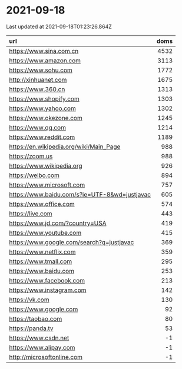 # 2021-09-18

<!-- BEGIN -->
Last updated at 2021-09-18T01:23:26.864Z

url | doms
:- | -:
https://www.sina.com.cn | 4532
https://www.amazon.com | 3113
https://www.sohu.com | 1772
http://xinhuanet.com | 1675
https://www.360.cn | 1313
https://www.shopify.com | 1303
https://www.yahoo.com | 1302
https://www.okezone.com | 1245
https://www.qq.com | 1214
https://www.reddit.com | 1189
https://en.wikipedia.org/wiki/Main_Page | 988
https://zoom.us | 988
https://www.wikipedia.org | 926
https://weibo.com | 894
https://www.microsoft.com | 757
https://www.baidu.com/s?ie=UTF-8&wd=justjavac | 605
https://www.office.com | 574
https://live.com | 443
https://www.jd.com/?country=USA | 419
https://www.youtube.com | 415
https://www.google.com/search?q=justjavac | 369
https://www.netflix.com | 359
https://www.tmall.com | 295
https://www.baidu.com | 253
https://www.facebook.com | 213
https://www.instagram.com | 142
https://vk.com | 130
https://www.google.com | 92
https://taobao.com | 80
https://panda.tv | 53
https://www.csdn.net | -1
https://www.alipay.com | -1
http://microsoftonline.com | -1
<!-- END -->
